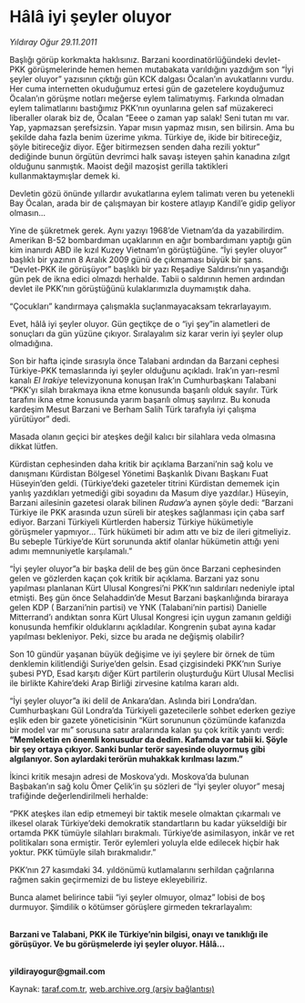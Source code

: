 # Hâlâ iyi şeyler oluyor

*Yıldıray Oğur 29.11.2011*

<div class="yazi"><p>Başlığı görüp korkmakta haklısınız. Barzani koordinatörlüğündeki devlet-PKK görüşmelerinde hemen hemen mutabakata varıldığını yazdığım son “İyi şeyler oluyor” yazısının çıktığı gün KCK dalgası Öcalan’ın avukatlarını vurdu. Her cuma internetten okuduğumuz ertesi gün de gazetelere koyduğumuz Öcalan’ın görüşme notları meğerse eylem talimatıymış. Farkında olmadan eylem talimatlarını bastığımız PKK’nın oyunlarına gelen saf müzakereci liberaller olarak biz de, Öcalan “Eeee o zaman yap salak! Seni tutan mı var. Yap, yapmazsan şerefsizsin. Yapar mısın yapmaz mısın, sen bilirsin. Ama bu şekilde daha fazla benim üzerime yıkma. Türkiye de, ikide bir bitireceğiz, şöyle bitireceğiz diyor. Eğer bitirmezsen senden daha rezili yoktur” dediğinde bunun örgütün devrimci halk savaşı isteyen şahin kanadına zılgıt olduğunu sanmıştık. Maoist değil mazoşist gerilla taktikleri kullanmaktaymışlar demek ki. </p>
<p>Devletin gözü önünde yıllardır avukatlarına eylem talimatı veren bu yetenekli Bay Öcalan, arada bir de çalışmayan bir kostere atlayıp Kandil’e gidip geliyor olmasın...</p>
<p>Yine de şükretmek gerek. Aynı yazıyı 1968’de Vietnam’da da yazabilirdim. Amerikan B-52 bombardıman uçaklarının en ağır bombardımanı yaptığı gün kim inanırdı ABD ile kızıl Kuzey Vietnam’ın görüştüğüne. “İyi şeyler oluyor” başlıklı bir yazının 8 Aralık 2009 günü de çıkmaması büyük bir şans. “Devlet-PKK ile görüşüyor” başlıklı bir yazı Reşadiye Saldırısı’nın yaşandığı gün pek de ikna edici olmazdı herhalde. Tabii o saldırının hemen ardından devlet ile PKK’nın görüştüğünü kulaklarımızla duymamıştık daha.</p>
<p>“Çocukları” kandırmaya çalışmakla suçlanmayacaksam tekrarlayayım. </p>
<p>Evet, hâlâ iyi şeyler oluyor. Gün geçtikçe de o “iyi şey”in alametleri de sonuçları da gün yüzüne çıkıyor. Sıralayalım siz karar verin iyi şeyler olup olmadığına. </p>
<p>Son bir hafta içinde sırasıyla önce Talabani ardından da Barzani cephesi Türkiye-PKK temaslarında iyi şeyler olduğunu açıkladı. Irak’ın yarı-resmî kanalı <i>El Irakiye</i> televizyonuna konuşan Irak’ın Cumhurbaşkanı Talabani “PKK’yı silah bırakmaya ikna etme konusunda başarılı olduk sayılır. Türk tarafını ikna etme konusunda yarım başarılı olmuş sayılırız. Bu konuda kardeşim Mesut Barzani ve Berham Salih Türk tarafıyla iyi çalışma yürütüyor” dedi.</p>
<p>Masada olanın geçici bir ateşkes değil kalıcı bir silahlara veda olmasına dikkat lütfen.</p>
<p>Kürdistan cephesinden daha kritik bir açıklama Barzani’nin sağ kolu ve danışmanı Kürdistan Bölgesel Yönetimi Başkanlık Divanı Başkanı Fuat Hüseyin’den geldi. (Türkiye’deki gazeteler titrini Kürdistan dememek için yanlış yazdıkları yetmediği gibi soyadını da Masum diye yazdılar.) Hüseyin, Barzani ailesinin gazetesi olarak bilinen <i>Rudaw</i>’a aynen şöyle dedi: “Barzani Türkiye ile PKK arasında uzun süreli bir ateşkes sağlanması için çaba sarf ediyor. Barzani Türkiyeli Kürtlerden habersiz Türkiye hükümetiyle görüşmeler yapmıyor... Türk hükümeti bir adım attı ve biz de ileri gitmeliyiz. Bu sebeple Türkiye’de Kürt sorununda aktif olanlar hükümetin attığı yeni adımı memnuniyetle karşılamalı.”</p>
<p>“İyi şeyler oluyor”a bir başka delil de beş gün önce Barzani cephesinden gelen ve gözlerden kaçan çok kritik bir açıklama. Barzani yaz sonu yapılması planlanan Kürt Ulusal Kongresi’ni PKK’nın saldırıları nedeniyle iptal etmişti. Beş gün önce Selahaddin’de Mesut Barzani başkanlığında biraraya gelen KDP ( Barzani’nin partisi) ve YNK (Talabani’nin partisi) Danielle Mitterrand’ı andıktan sonra Kürt Ulusal Kongresi için uygun zamanın geldiği konusunda hemfikir olduklarını açıkladılar. Kongrenin şubat ayına kadar yapılması bekleniyor. Peki, sizce bu arada ne değişmiş olabilir? </p>
<p>Son 10 gündür yaşanan büyük değişime ve iyi şeylere bir örnek de tüm denklemin kilitlendiği Suriye’den gelsin. Esad çizgisindeki PKK’nın Suriye şubesi PYD, Esad karşıtı diğer Kürt partilerin oluşturduğu Kürt Ulusal Meclisi ile birlikte Kahire’deki Arap Birliği zirvesine katılma kararı aldı. </p>
<p>“İyi şeyler oluyor”a iki delil de Ankara’dan. Aslında biri Londra’dan. Cumhurbaşkanı Gül Londra’da Türkiyeli gazetecilerle sohbet ederken geziye eşlik eden bir gazete yöneticisinin “Kürt sorununun çözümünde kafanızda bir model var mı” sorusuna satır aralarında kalan şu çok kritik yanıtı verdi:<b> “</b><b>Memleketin en önemli konusudur da dedim. Kafamda var tabii ki. Şöyle bir şey ortaya çıkıyor. Sanki bunlar terör sayesinde oluyormuş gibi algılanıyor. Son aylardaki terörün muhakkak kırılması lazım.”</b></p>
<p>İkinci kritik mesajın adresi de Moskova’ydı. Moskova’da bulunan Başbakan’ın sağ kolu Ömer Çelik’in şu sözleri de “İyi şeyler oluyor” mesaj trafiğinde değerlendirilmeli herhalde: </p>
<p>“PKK ateşkes ilan edip etmemeyi bir taktik mesele olmaktan çıkarmalı ve ilkesel olarak Türkiye’deki demokratik standartların bu kadar yükseldiği bir ortamda PKK tümüyle silahları bırakmalı. Türkiye’de asimilasyon, inkâr ve ret politikaları sona ermiştir. Terör eylemleri yoluyla elde edilecek hiçbir hak yoktur. PKK tümüyle silah bırakmalıdır.”</p>
<p>PKK’nın 27 kasımdaki 34. yıldönümü kutlamalarını serhildan çağrılarına rağmen sakin geçirmemizi de bu listeye ekleyebiliriz. </p>
<p>Bunca alamet belirince tabii “iyi şeyler olmuyor, olmaz” lobisi de boş durmuyor. Şimdilik o kötümser görüşlere girmeden tekrarlayalım:</p>
<p><b><br/>Barzani ve Talabani, PKK ile Türkiye’nin bilgisi, onayı ve tanıklığı ile görüşüyor. Ve bu görüşmelerde iyi şeyler oluyor. Hâlâ...</b></p>
<p><b><br/>yildirayogur@gmail.com</b></p>
</div>

Kaynak: [taraf.com.tr](http://www.taraf.com.tr/yildiray-ogur/makale-hala-iyi-seyler-oluyor.htm), [web.archive.org (arşiv bağlantısı)](http://web.archive.org/web/20130709220722/http://www.taraf.com.tr/yildiray-ogur/makale-hala-iyi-seyler-oluyor.htm)
